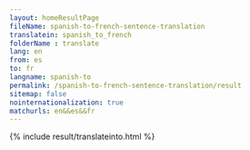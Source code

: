 ```yaml
---
layout: homeResultPage
fileName: spanish-to-french-sentence-translation
translatein: spanish_to_french
folderName : translate
lang: en
from: es
to: fr
langname: spanish-to
permalink: /spanish-to-french-sentence-translation/result
sitemap: false
nointernationalization: true
matchurls: en&&es&&fr
---
```

{% include result/translateinto.html %}

<script src="/js/result/translation.js" data-foldername="{{page.folderName}}" data-lang="{{page.lang}}"></script>
